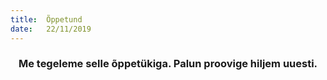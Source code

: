 ```yaml
---
title:  Õppetund
date:   22/11/2019
---
```


### <center>Me tegeleme selle õppetükiga. Palun proovige hiljem uuesti.</center>